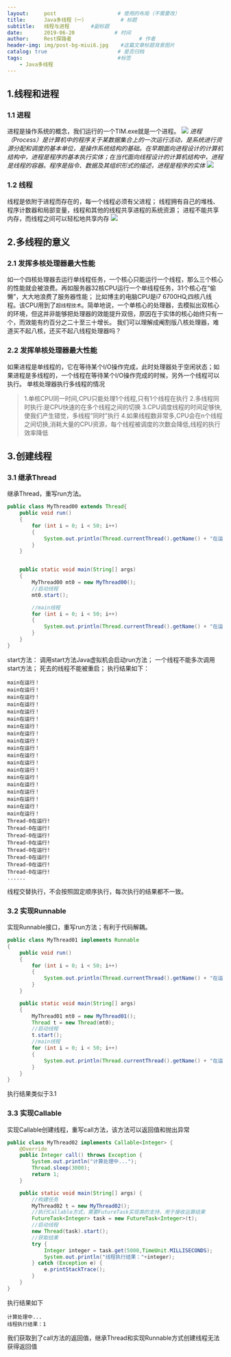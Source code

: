 ```yaml
---
layout:     post                    # 使用的布局（不需要改）
title:      Java多线程（一）           # 标题 
subtitle:   线程与进程       #副标题
date:       2019-06-20             # 时间
author:     Rest探路者                      # 作者
header-img: img/post-bg-miui6.jpg    #这篇文章标题背景图片
catalog: true                       # 是否归档
tags:                               #标签
    - Java多线程
---
```

## 1.线程和进程
### 1.1 进程
进程是操作系统的概念，我们运行的一个TIM.exe就是一个进程。
![](https://cjy513203427.github.io/img/2019-06-20-Java多线程（一）：线程与进程/进程.png)
*进程（Process）是计算机中的程序关于某数据集合上的一次运行活动，是系统进行资源分配和调度的基本单位，是操作系统结构的基础。在早期面向进程设计的计算机结构中，进程是程序的基本执行实体；在当代面向线程设计的计算机结构中，进程是线程的容器。程序是指令、数据及其组织形式的描述，进程是程序的实体*
![](https://cjy513203427.github.io/img/2019-06-20-Java多线程（一）：线程与进程/进程转换图.png)

### 1.2 线程
线程是依附于进程而存在的，每一个线程必须有父进程；
线程拥有自己的堆栈、程序计数器和局部变量，线程和其他的线程共享进程的系统资源；
进程不能共享内存，而线程之间可以轻松地共享内存
![](https://cjy513203427.github.io/img/2019-06-20-Java多线程（一）：线程与进程/线程转换图.png)

## 2.多线程的意义
### 2.1 发挥多核处理器最大性能
如一个四核处理器去运行单线程任务，一个核心只能运行一个线程，那么三个核心的性能就会被浪费。再如服务器32核CPU运行一个单线程任务，31个核心在“偷懒”，大大地浪费了服务器性能；
比如博主的电脑CPU是i7 6700HQ,四核八线程。该CPU用到了`超线程技术`。简单地说，一个单核心的处理器，去模拟出双核心的环境，但这并非能够把处理器的效能提升双倍，原因在于实体的核心始终只有一个，而效能有约百分之二十至三十增长。
我们可以理解成阉割版八核处理器，难道买不起八核，还买不起八线程处理器吗？

### 2.2 发挥单核处理器最大性能
如果进程是单线程的，它在等待某个I/O操作完成，此时处理器处于空闲状态；如果进程是多线程的，一个线程在等待某个I/O操作完成的时候，另外一个线程可以执行。
单核处理器执行多线程的情况
>1.单核CPU同一时间,CPU只能处理1个线程,只有1个线程在执行
>2.多线程同时执行:是CPU快速的在多个线程之间的切换
>3.CPU调度线程的时间足够快,使我们产生错觉，多线程“同时”执行
>4.如果线程数非常多,CPU会在n个线程之间切换,消耗大量的CPU资源，每个线程被调度的次数会降低,线程的执行效率降低


## 3.创建线程
### 3.1 继承Thread
继承Thread，重写run方法。
```java
public class MyThread00 extends Thread{
    public void run()
    {
        for (int i = 0; i < 50; i++)
        {
            System.out.println(Thread.currentThread().getName() + "在运行!");
        }
    }


    public static void main(String[] args)
    {
        MyThread00 mt0 = new MyThread00();
        //启动线程
        mt0.start();

        //main线程
        for (int i = 0; i < 50; i++)
        {
            System.out.println(Thread.currentThread().getName() + "在运行！");
        }
    }
}
```
start方法：
调用start方法Java虚拟机会启动run方法；
一个线程不能多次调用start方法；
死去的线程不能被重启；
执行结果如下：
```graph
main在运行！
main在运行！
main在运行！
main在运行！
main在运行！
main在运行！
main在运行！
main在运行！
main在运行！
main在运行！
main在运行！
main在运行！
main在运行！
main在运行！
main在运行！
main在运行！
main在运行！
main在运行！
main在运行！
Thread-0在运行!
Thread-0在运行!
Thread-0在运行!
Thread-0在运行!
Thread-0在运行!
Thread-0在运行!
Thread-0在运行!
Thread-0在运行!
......
```
线程交替执行，不会按照固定顺序执行，每次执行的结果都不一致。
### 3.2 实现Runnable
实现Runnable接口，重写run方法；有利于代码解耦。
```java
public class MyThread01 implements Runnable
{
    public void run()
    {
        for (int i = 0; i < 50; i++)
        {
            System.out.println(Thread.currentThread().getName() + "在运行!");
        }
    }

    public static void main(String[] args)
    {
        MyThread01 mt0 = new MyThread01();
        Thread t = new Thread(mt0);
        //启动线程
        t.start();
        //main线程
        for (int i = 0; i < 50; i++)
        {
            System.out.println(Thread.currentThread().getName() + "在运行！");
        }
    }
}
```
执行结果类似于3.1
### 3.3 实现Callable
实现Callable创建线程，重写call方法，该方法可以返回值和抛出异常
```java
public class MyThread02 implements Callable<Integer> {
    @Override
    public Integer call() throws Exception {
        System.out.println("计算处理中...");
        Thread.sleep(3000);
        return 1;
    }

    public static void main(String[] args) {
        //构建任务
        MyThread02 t = new MyThread02();
        //执行Callable方式，需要FutureTask实现类的支持，用于接收运算结果
        FutureTask<Integer> task = new FutureTask<Integer>(t);
        //启动线程
        new Thread(task).start();
        //获取结果
        try {
            Integer integer = task.get(5000,TimeUnit.MILLISECONDS);
            System.out.println("线程执行结果："+integer);
        } catch (Exception e) {
            e.printStackTrace();
        }
    }
}
```
执行结果如下
```graph
计算处理中...
线程执行结果：1
```
我们获取到了call方法的返回值，继承Thread和实现Runnable方式创建线程无法获得返回值